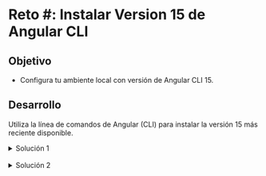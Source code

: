 # Reto #: Instalar Version 15 de Angular CLI

## Objetivo

- Configura tu ambiente local con versión de Angular CLI 15.

## Desarrollo

Utiliza la línea de comandos de Angular (CLI) para instalar la versión 15 más reciente disponible.

<details>
    <summary>Solución 1</summary>
    En caso de que actualmente la versión más reciente de Angular sea la versión 15, puedes usar el comando.

  `npm i -g @angular/cli`
    
</details>

  </br>

<details>
  <summary>Solución 2</summary>
  Si la versión más reciente es superior a Angular 15, añade a tu comando el número de versión, por ejemplo:

  `npm i -g @angular/cli@15.1.1`
</details>

</br>
